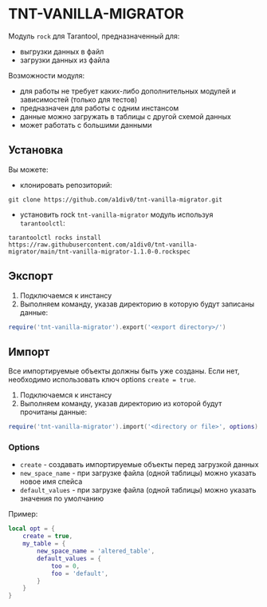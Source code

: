 # TNT-VANILLA-MIGRATOR
Модуль `rock` для Tarantool, предназначенный для:
- выгрузки данных в файл
- загрузки данных из файла

Возможности модуля:
- для работы не требует каких-либо дополнительных модулей и зависимостей
  (только для тестов)
- предназначен для работы с одним инстансом
- данные можно загружать в таблицы с другой схемой данных
- может работать с большими данными

## Установка
Вы можете:
* клонировать репозиторий:
``` shell
git clone https://github.com/a1div0/tnt-vanilla-migrator.git
```
* установить rock `tnt-vanilla-migrator` модуль используя `tarantoolctl`:
```shell
tarantoolctl rocks install https://raw.githubusercontent.com/a1div0/tnt-vanilla-migrator/main/tnt-vanilla-migrator-1.1.0-0.rockspec
```

## Экспорт
1. Подключаемся к инстансу
2. Выполняем команду, указав директорию в которую будут записаны данные:
```lua
require('tnt-vanilla-migrator').export('<export directory>/')
```

## Импорт
Все импортируемые объекты должны быть уже созданы. Если нет, необходимо
использовать ключ options `create = true`.
1. Подключаемся к инстансу
2. Выполняем команду, указав директорию из которой будут прочитаны данные:
```lua
require('tnt-vanilla-migrator').import('<directory or file>', options)
```

### Options
* `create` - создавать импортируемые объекты перед загрузкой данных
* `new_space_name` - при загрузке файла (одной таблицы) можно указать новое имя спейса
* `default_values` - при загрузке файла (одной таблицы) можно указать значения по умолчанию
    
Пример:
``` lua
local opt = {
    create = true,
    my_table = {
        new_space_name = 'altered_table',
        default_values = {
            too = 0,
            foo = 'default',
        }
    }
}
```
